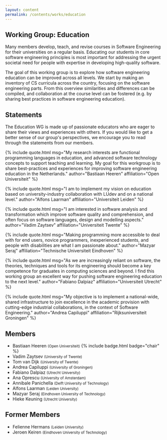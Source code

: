 ```yaml
---
layout: content
permalink: /contents/works/education
---
```


## Working Group: Education

Many members develop, teach, and revise courses in Software Engineering for their universities on a regular basis. Educating our students in core software engineering principles is most important for addressing the urgent societal need for people with expertise in developing high-quality software.

The goal of this working group is to explore how software engineering education can be improved across all levels. We start by making an inventory of CS curricula across the country, focusing on the software engineering parts. From this overview similarities and differences can be compiled, and collaboration at the course level can be fostered (e.g. by sharing best practices in software engineering education).

## Statements

The Education WG is made up of passionate educators who are eager to share their views and experiences with others. If you would like to get a better sense of our group's perspectives, we encourage you to read through the statements from our members.

{% include quote.html 
    msg="My research interests are functional programming languages in education, and advanced software technology concepts to support teaching and learning. My goal for this workgroup is to share best-practices and experiences for improving software engineering education in the Netherlands."
    author="Bastiaan Heeren" 
    affiliation="Open Universiteit"
%}

{% include quote.html 
    msg="I am to implement my vision on education based on university-industry collaboration with LUdev and on a national level."
    author="Alfons Laarman" 
    affiliation="Universiteit Leiden"
%}

{% include quote.html 
    msg="I am interested in software analysis and transformation which improve software quality and comprehension, and often focus on software languages, design and modelling aspects."
    author="Vadim Zaytsev" 
    affiliation="Universiteit Twente"
%}

{% include quote.html 
    msg="Making programming more accessible to deal with for end users, novice programmers, inexperienced students, and people with disabilities are what I am passionate about."
    author="Mazyar Seraj" 
    affiliation="Technische Universiteit Eindhoven"
%}

{% include quote.html 
    msg="As we are increasingly reliant on software, the theories, techniques and tools for its engineering should become a key competence for graduates in computing sciences and beyond. I find this working group an excellent way for pushing software engineering education to the next level."
    author="Fabiano Dalpiaz" 
    affiliation="Universiteit Utrecht"
%}

{% include quote.html 
    msg="My objective is to implement a national-wide, shared infrastructure to join excellence in the academic provision with cutting-edge industrial collaborations, in the context of Software Engineering."
    author="Andrea Capiluppi" 
    affiliation="Rijksuniversiteit Groningen"
%}

## Members

* Bastiaan Heeren <span style="font-size: smaller;">(Open Universiteit)</span> {% include badge.html badge="chair" %}
* Vadim Zaytsev <span style="font-size: smaller;">(University of Twente)</span>
* Tom van Dijk <span style="font-size: smaller;">(University of Twente)</span>
* Andrea Capiluppi <span style="font-size: smaller;">(University of Groningen)</span>
* Fabiano Dalpiaz <span style="font-size: smaller;">(Utrecht University)</span>
* Ana Oprescu <span style="font-size: smaller;">(University of Amsterdam)</span>
* Annibale Panichella <span style="font-size: smaller;">(Delft University of Technology)</span>
* Alfons Laarman <span style="font-size: smaller;">(Leiden University)</span>
* Mazyar Seraj <span style="font-size: smaller;">(Eindhoven University of Technology)</span>
* Hieke Keuning <span style="font-size: smaller;">(Utrecht University)</span>

## Former Members

* Felienne Hermans <span style="font-size: smaller;">(Leiden University)</span>
* Jeroen Keiren <span style="font-size: smaller;">(Eindhoven University of Technology)</span>

